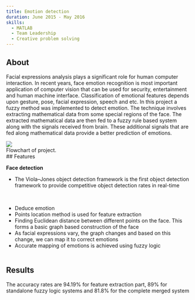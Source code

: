 ```yaml
---
title: Emotion detection
duration: June 2015 - May 2016
skills: 
  - MATLAB
  - Team Leadership
  - Creative problem solving
---
```


## About

Facial expressions analysis plays a significant role for human computer interaction. In recent years, face emotion recognition is most important application of computer vision that can be used for security, entertainment and human machine interface. Classification of emotional features depends upon gesture, pose, facial expression, speech and etc. In this project a fuzzy method was implemented to detect emotion.
The technique involves extracting mathematical data from some special regions of the face. The extracted mathematical data are then fed to a fuzzy rule based system along with the signals received from brain. These additional signals that are fed along mathematical data provide a  better prediction of emotions.

<div class="card mb-3">
    <img class="card-img-top" src = "/theme/img/emotiondetection.png"/>
    <div class="card-body bg-light">
        <div class="card-text">Flowchart of project.</div>
    </div>
</div>
## Features

<b>Face detection</b>
* The Viola–Jones object detection framework is the first object detection framework to provide competitive object detection rates in real-time
<br>
<ul>
<li>Deduce emotion</li>
<li>Points location method is used for feature extraction</li>
<li>Finding Euclidean distance  between different points on the face. This forms a basic graph based construction of the face</li>
<li>As facial expressions vary, the graph changes and based on this change, we can map it to correct emotions</li>
<li>Accurate mapping of emotions is achieved using fuzzy logic</li>
<br>
</ul>

## Results
The accuracy rates are 94.19% for feature extraction part, 89% for standalone fuzzy logic systems and 81.8% for the
complete merged system